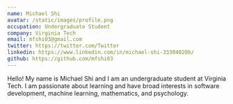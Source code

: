 ```yaml
---
name: Michael Shi
avatar: /static/images/profile.png
occupation: Undergraduate Student
company: Virginia Tech
email: mfshi03@gmail.com
twitter: https://twitter.com/Twitter
linkedin: https://www.linkedin.com/in/michael-shi-33304020b/
github: https://github.com/mfshi03
---
```


Hello! My name is Michael Shi and I am an undergraduate student at Virginia Tech. I am passionate about learning and have broad interests in software development, machine learning, mathematics, and psychology.
